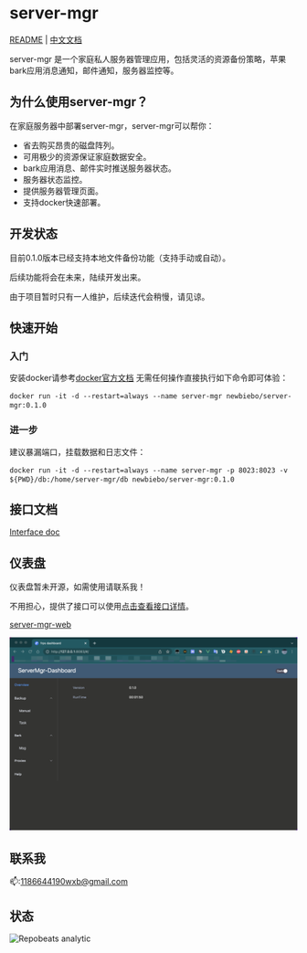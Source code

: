 # server-mgr

[README](README.md) | [中文文档](README_zh.md)

server-mgr 是一个家庭私人服务器管理应用，包括灵活的资源备份策略，苹果bark应用消息通知，邮件通知，服务器监控等。

## 为什么使用server-mgr？

在家庭服务器中部署server-mgr，server-mgr可以帮你：

* 省去购买昂贵的磁盘阵列。
* 可用极少的资源保证家庭数据安全。
* bark应用消息、邮件实时推送服务器状态。
* 服务器状态监控。
* 提供服务器管理页面。
* 支持docker快速部署。

## 开发状态

目前0.1.0版本已经支持本地文件备份功能（支持手动或自动）。

后续功能将会在未来，陆续开发出来。

由于项目暂时只有一人维护，后续迭代会稍慢，请见谅。

## 快速开始

### 入门

安装docker请参考[docker官方文档](https://docs.docker.com/get-started/)
无需任何操作直接执行如下命令即可体验：
```
docker run -it -d --restart=always --name server-mgr newbiebo/server-mgr:0.1.0
```

### 进一步

建议暴漏端口，挂载数据和日志文件：
```
docker run -it -d --restart=always --name server-mgr -p 8023:8023 -v ${PWD}/db:/home/server-mgr/db newbiebo/server-mgr:0.1.0
```

## 接口文档

[Interface doc](RestApi.http)

## 仪表盘

仪表盘暂未开源，如需使用请联系我！

不用担心，提供了接口可以使用[点击查看接口详情](RestApi.http)。

[server-mgr-web](https://github.com/newbiebo/server-mgr-web/tree/master)

![img_1.png](img_1.png)

## 联系我

📫:1186644190wxb@gmail.com

## 状态
![Repobeats analytic](https://repobeats.axiom.co/api/embed/37feeaf5e311f5920acab4b589a37d1465b08c5e.svg "Repobeats analytics image")


